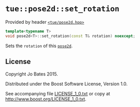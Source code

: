 `tue::pose2d::set_rotation`
===========================
Provided by header [`<tue/pose2d.hpp>`](../../headers/pose2d.md)

```c++
template<typename T>
void pose2d<T>::set_rotation(const T& rotation) noexcept;
```

Sets the `rotation` of this [`pose2d`](../../headers/pose2d.md).

License
-------
Copyright Jo Bates 2015.

Distributed under the Boost Software License, Version 1.0.

See accompanying file [LICENSE_1_0.txt](../../../LICENSE_1_0.txt) or copy at
http://www.boost.org/LICENSE_1_0.txt.
